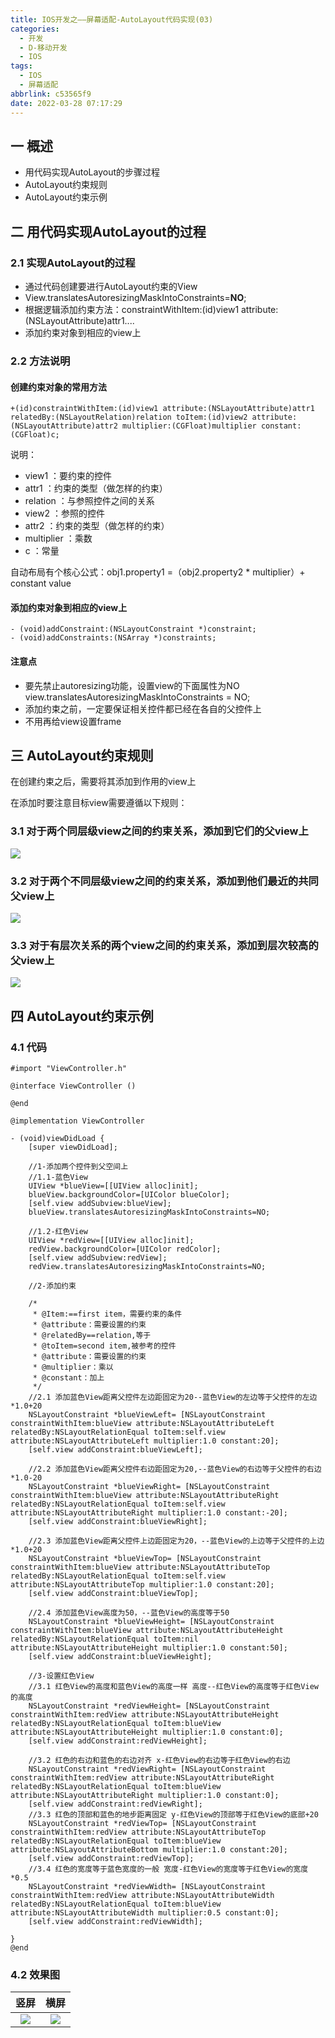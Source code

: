 ```yaml
---
title: IOS开发之——屏幕适配-AutoLayout代码实现(03)
categories:
  - 开发
  - D-移动开发
  - IOS
tags:
  - IOS
  - 屏幕适配
abbrlink: c53565f9
date: 2022-03-28 07:17:29
---
```

## 一 概述

* 用代码实现AutoLayout的步骤过程
* AutoLayout约束规则
* AutoLayout约束示例

<!--more-->

## 二 用代码实现AutoLayout的过程

### 2.1 实现AutoLayout的过程

* 通过代码创建要进行AutoLayout约束的View
* View.translatesAutoresizingMaskIntoConstraints=**NO**;
* 根据逻辑添加约束方法：constraintWithItem:(id)view1 attribute:(NSLayoutAttribute)attr1....
* 添加约束对象到相应的view上

### 2.2 方法说明

#### 创建约束对象的常用方法

```
+(id)constraintWithItem:(id)view1 attribute:(NSLayoutAttribute)attr1 relatedBy:(NSLayoutRelation)relation toItem:(id)view2 attribute:(NSLayoutAttribute)attr2 multiplier:(CGFloat)multiplier constant:(CGFloat)c;
```

说明：

* view1 ：要约束的控件
* attr1 ：约束的类型（做怎样的约束）
* relation ：与参照控件之间的关系
* view2 ：参照的控件
* attr2 ：约束的类型（做怎样的约束）
* multiplier ：乘数
* c ：常量

自动布局有个核心公式：obj1.property1 =（obj2.property2 * multiplier）+ constant value

#### 添加约束对象到相应的view上

```
- (void)addConstraint:(NSLayoutConstraint *)constraint;
- (void)addConstraints:(NSArray *)constraints;
```

#### 注意点

* 要先禁止autoresizing功能，设置view的下面属性为NO view.translatesAutoresizingMaskIntoConstraints = NO;
* 添加约束之前，一定要保证相关控件都已经在各自的父控件上
* 不用再给view设置frame

## 三 AutoLayout约束规则

在创建约束之后，需要将其添加到作用的view上

在添加时要注意目标view需要遵循以下规则：

### 3.1 对于两个同层级view之间的约束关系，添加到它们的父view上

![][1]

### 3.2 对于两个不同层级view之间的约束关系，添加到他们最近的共同父view上

![][2]

### 3.3 对于有层次关系的两个view之间的约束关系，添加到层次较高的父view上

![][3]

## 四 AutoLayout约束示例

### 4.1 代码

```
#import "ViewController.h"

@interface ViewController ()

@end

@implementation ViewController

- (void)viewDidLoad {
    [super viewDidLoad];
  
    //1-添加两个控件到父空间上
    //1.1-蓝色View
    UIView *blueView=[[UIView alloc]init];
    blueView.backgroundColor=[UIColor blueColor];
    [self.view addSubview:blueView];
    blueView.translatesAutoresizingMaskIntoConstraints=NO;
    
    //1.2-红色View
    UIView *redView=[[UIView alloc]init];
    redView.backgroundColor=[UIColor redColor];
    [self.view addSubview:redView];
    redView.translatesAutoresizingMaskIntoConstraints=NO;
    
    //2-添加约束

    /*
     * @Item:==first item，需要约束的条件
     * @attribute：需要设置的约束
     * @relatedBy==relation,等于
     * @toItem=second item,被参考的控件
     * @attribute：需要设置的约束
     * @multiplier：乘以
     * @constant：加上
     */
    //2.1 添加蓝色View距离父控件左边距固定为20--蓝色View的左边等于父控件的左边*1.0+20
    NSLayoutConstraint *blueViewLeft= [NSLayoutConstraint constraintWithItem:blueView attribute:NSLayoutAttributeLeft relatedBy:NSLayoutRelationEqual toItem:self.view attribute:NSLayoutAttributeLeft multiplier:1.0 constant:20];
    [self.view addConstraint:blueViewLeft];
    
    //2.2 添加蓝色View距离父控件右边距固定为20,--蓝色View的右边等于父控件的右边*1.0-20
    NSLayoutConstraint *blueViewRight= [NSLayoutConstraint constraintWithItem:blueView attribute:NSLayoutAttributeRight relatedBy:NSLayoutRelationEqual toItem:self.view attribute:NSLayoutAttributeRight multiplier:1.0 constant:-20];
    [self.view addConstraint:blueViewRight];
    
    //2.3 添加蓝色View距离父控件上边距固定为20，--蓝色View的上边等于父控件的上边*1.0+20
    NSLayoutConstraint *blueViewTop= [NSLayoutConstraint constraintWithItem:blueView attribute:NSLayoutAttributeTop relatedBy:NSLayoutRelationEqual toItem:self.view attribute:NSLayoutAttributeTop multiplier:1.0 constant:20];
    [self.view addConstraint:blueViewTop];
    
    //2.4 添加蓝色View高度为50，--蓝色View的高度等于50
    NSLayoutConstraint *blueViewHeight= [NSLayoutConstraint constraintWithItem:blueView attribute:NSLayoutAttributeHeight relatedBy:NSLayoutRelationEqual toItem:nil attribute:NSLayoutAttributeHeight multiplier:1.0 constant:50];
    [self.view addConstraint:blueViewHeight];
    
    //3-设置红色View
    //3.1 红色View的高度和蓝色View的高度一样 高度--红色View的高度等于红色View的高度
    NSLayoutConstraint *redViewHeight= [NSLayoutConstraint constraintWithItem:redView attribute:NSLayoutAttributeHeight relatedBy:NSLayoutRelationEqual toItem:blueView attribute:NSLayoutAttributeHeight multiplier:1.0 constant:0];
    [self.view addConstraint:redViewHeight];
    
    //3.2 红色的右边和蓝色的右边对齐 x-红色View的右边等于红色View的右边
    NSLayoutConstraint *redViewRight= [NSLayoutConstraint constraintWithItem:redView attribute:NSLayoutAttributeRight relatedBy:NSLayoutRelationEqual toItem:blueView attribute:NSLayoutAttributeRight multiplier:1.0 constant:0];
    [self.view addConstraint:redViewRight];
    //3.3 红色的顶部和蓝色的地步距离固定 y-红色View的顶部等于红色View的底部+20
    NSLayoutConstraint *redViewTop= [NSLayoutConstraint constraintWithItem:redView attribute:NSLayoutAttributeTop relatedBy:NSLayoutRelationEqual toItem:blueView attribute:NSLayoutAttributeBottom multiplier:1.0 constant:20];
    [self.view addConstraint:redViewTop];
    //3.4 红色的宽度等于蓝色宽度的一般 宽度-红色View的宽度等于红色View的宽度*0.5
    NSLayoutConstraint *redViewWidth= [NSLayoutConstraint constraintWithItem:redView attribute:NSLayoutAttributeWidth relatedBy:NSLayoutRelationEqual toItem:blueView attribute:NSLayoutAttributeWidth multiplier:0.5 constant:0];
    [self.view addConstraint:redViewWidth];
       
}
@end
```

### 4.2 效果图

|  竖屏  |  横屏  |
| :----: | :----: |
| ![][4] | ![][5] |




[1]:https://cdn.staticaly.com/gh/PGzxc/CDN/master/blog-ios/ios-screen-adapter-03-rule-01.png
[2]:https://cdn.staticaly.com/gh/PGzxc/CDN/master/blog-ios/ios-screen-adapter-03-rule-02.png
[3]:https://cdn.staticaly.com/gh/PGzxc/CDN/master/blog-ios/ios-screen-adapter-03-rule-03.png
[4]:https://cdn.staticaly.com/gh/PGzxc/CDN/master/blog-ios/ios-screen-adapter-03-view-vertical.png
[5]:https://cdn.staticaly.com/gh/PGzxc/CDN/master/blog-ios/ios-screen-adapter-03-view-horizon.png
